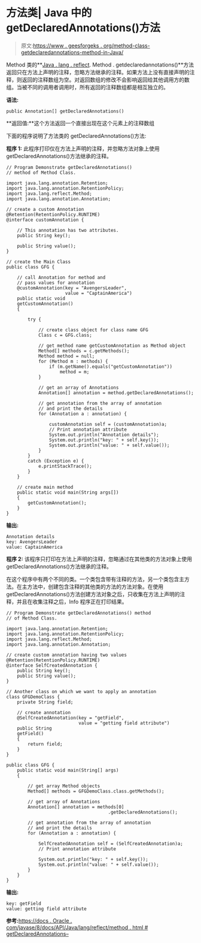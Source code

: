 # 方法类| Java 中的 getDeclaredAnnotations()方法

> 原文:[https://www . geesforgeks . org/method-class-getdeclaredannotations-method-in-Java/](https://www.geeksforgeeks.org/method-class-getdeclaredannotations-method-in-java/)

Method 类的**[Java . lang . reflect](https://www.geeksforgeeks.org/reflection-in-java/). Method . getdeclaredannotations()**方法返回只在方法上声明的注释，忽略方法继承的注释。如果方法上没有直接声明的注释，则返回的注释数组为空。对返回数组的修改不会影响返回给其他调用方的数组。当被不同的调用者调用时，所有返回的注释数组都是相互独立的。

**语法:**

```
public Annotation[] getDeclaredAnnotations()
```

**返回值:**这个方法返回一个直接出现在这个元素上的注释数组

下面的程序说明了方法类的 getDeclaredAnnotations()方法:

**程序 1:** 此程序打印仅在方法上声明的注释，并忽略方法对象上使用 getDeclaredAnnotations()方法继承的注释。

```
// Program Demonstrate getDeclaredAnnotations()
// method of Method Class.

import java.lang.annotation.Retention;
import java.lang.annotation.RetentionPolicy;
import java.lang.reflect.Method;
import java.lang.annotation.Annotation;

// create a custom Annotation
@Retention(RetentionPolicy.RUNTIME)
@interface customAnnotation {

    // This annotation has two attributes.
    public String key();

    public String value();
}

// create the Main Class
public class GFG {

    // call Annotation for method and
    // pass values for annotation
    @customAnnotation(key = "AvengersLeader",
                      value = "CaptainAmerica")
    public static void
    getCustomAnnotation()
    {

        try {

            // create class object for class name GFG
            Class c = GFG.class;

            // get method name getCustomAnnotation as Method object
            Method[] methods = c.getMethods();
            Method method = null;
            for (Method m : methods) {
                if (m.getName().equals("getCustomAnnotation"))
                    method = m;
            }

            // get an array of Annotations
            Annotation[] annotation = method.getDeclaredAnnotations();

            // get annotation from the array of annotation
            // and print the details
            for (Annotation a : annotation) {

                customAnnotation self = (customAnnotation)a;
                // Print annotation attribute
                System.out.println("Annotation details");
                System.out.println("key: " + self.key());
                System.out.println("value: " + self.value());
            }
        }
        catch (Exception e) {
            e.printStackTrace();
        }
    }

    // create main method
    public static void main(String args[])
    {
        getCustomAnnotation();
    }
}
```

**输出:**

```
Annotation details
key: AvengersLeader
value: CaptainAmerica

```

**程序 2:** 该程序只打印在方法上声明的注释，忽略通过在其他类的方法对象上使用 getDeclaredAnnotations()方法继承的注释。

在这个程序中有两个不同的类。一个类包含带有注释的方法，另一个类包含主方法。在主方法中，创建包含注释的其他类的方法的方法对象。在使用 getDeclaredAnnotations()方法创建方法对象之后，只收集在方法上声明的注释，并且在收集注释之后，Info 程序正在打印结果。

```
// Program Demonstrate getDeclaredAnnotations() method
// of Method Class.

import java.lang.annotation.Retention;
import java.lang.annotation.RetentionPolicy;
import java.lang.reflect.Method;
import java.lang.annotation.Annotation;

// create custom annotation having two values
@Retention(RetentionPolicy.RUNTIME)
@interface SelfCreatedAnnotation {
    public String key();
    public String value();
}

// Another class on which we want to apply an annotation
class GFGDemoClass {
    private String field;

    // create annotation
    @SelfCreatedAnnotation(key = "getField",
                           value = "getting field attribute")
    public String
    getField()
    {
        return field;
    }
}

public class GFG {
    public static void main(String[] args)
    {

        // get array Method objects
        Method[] methods = GFGDemoClass.class.getMethods();

        // get array of Annotations
        Annotation[] annotation = methods[0]
                                      .getDeclaredAnnotations();

        // get annotation from the array of annotation
        // and print the details
        for (Annotation a : annotation) {

            SelfCreatedAnnotation self = (SelfCreatedAnnotation)a;
            // Print annotation attribute

            System.out.println("key: " + self.key());
            System.out.println("value: " + self.value());
        }
    }
}
```

**输出:**

```
key: getField
value: getting field attribute

```

**参考:**[https://docs . Oracle . com/javase/8/docs/API/Java/lang/reflect/method . html # getDeclaredAnnotations–](https://docs.oracle.com/javase/8/docs/api/java/lang/reflect/Method.html#getDeclaredAnnotations--)